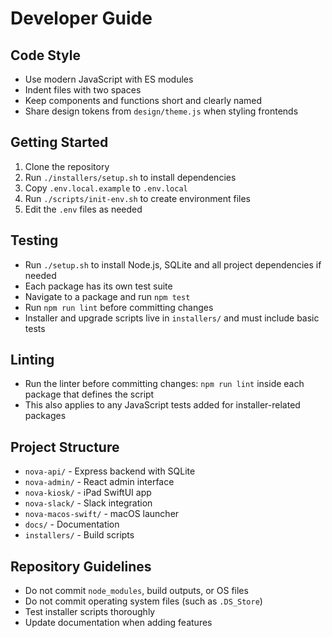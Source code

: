 # Developer Guide

## Code Style
- Use modern JavaScript with ES modules
- Indent files with two spaces
- Keep components and functions short and clearly named
- Share design tokens from `design/theme.js` when styling frontends

## Getting Started
1. Clone the repository
2. Run `./installers/setup.sh` to install dependencies
3. Copy `.env.local.example` to `.env.local`
4. Run `./scripts/init-env.sh` to create environment files
5. Edit the `.env` files as needed

## Testing
- Run `./setup.sh` to install Node.js, SQLite and all project dependencies if needed
- Each package has its own test suite
- Navigate to a package and run `npm test`
- Run `npm run lint` before committing changes
- Installer and upgrade scripts live in `installers/` and must include basic tests

## Linting
- Run the linter before committing changes: `npm run lint` inside each package that defines the script
- This also applies to any JavaScript tests added for installer-related packages

## Project Structure
- `nova-api/` - Express backend with SQLite
- `nova-admin/` - React admin interface  
- `nova-kiosk/` - iPad SwiftUI app
- `nova-slack/` - Slack integration
- `nova-macos-swift/` - macOS launcher
- `docs/` - Documentation
- `installers/` - Build scripts

## Repository Guidelines
- Do not commit `node_modules`, build outputs, or OS files
- Do not commit operating system files (such as `.DS_Store`)
- Test installer scripts thoroughly
- Update documentation when adding features
